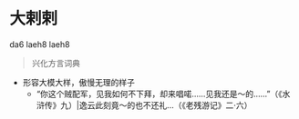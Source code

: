 # 大剌剌
da6 laeh8 laeh8
> 兴化方言词典
- 形容大模大样，傲慢无理的样子
  - “你这个贼配军，见我如何不下拜，却来唱喏……见我还是～的……”（《水浒传》九）|逸云此刻竟～的也不还礼…（《老残游记》二·六）
